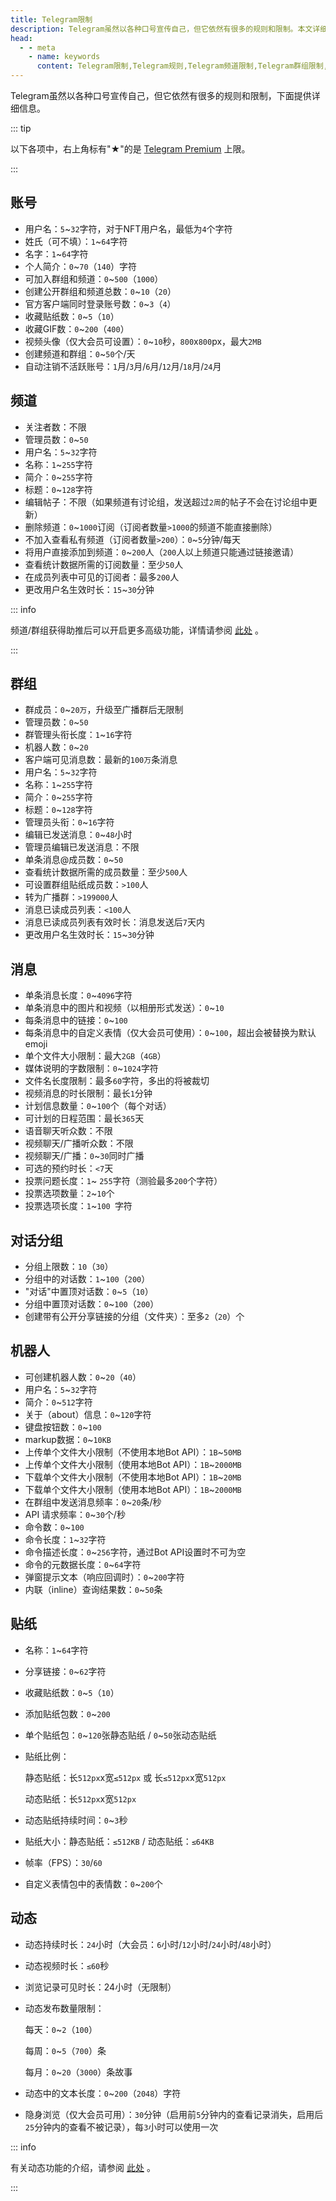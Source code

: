 ```yaml
---
title: Telegram限制
description: Telegram虽然以各种口号宣传自己，但它依然有很多的规则和限制。本文详细介绍了Telegram账号、频道、群组、机器人、贴纸、动态等常用功能的限制。其中标有星号的为Premium上限。
head:
  - - meta
    - name: keywords
      content: Telegram限制,Telegram规则,Telegram频道限制,Telegram群组限制,Telegram机器人限制,Telegram贴纸限制,Telegram动态限制,TG限制,TG规则,TG频道限制,TG群组限制,TG机器人限制,TG贴纸限制,TG动态限制,电报限制,电报规则,电报频道限制,电报群组限制,电报机器人限制,电报贴纸限制,电报动态限制
---
```


Telegram虽然以各种口号宣传自己，但它依然有很多的规则和限制，下面提供详细信息。

::: tip

以下各项中，右上角标有"★"的是 [Telegram Premium](./premium.html) 上限。

:::

## 账号

   - 用户名：`5`~`32`字符，对于NFT用户名，最低为`4`个字符
   - 姓氏（可不填）：`1`~`64`字符
   - 名字：`1`~`64`字符
   - 个人简介：`0`\~`70`（`140`<Badge text="★" vertical="top" />）字符
   - 可加入群组和频道：`0`~`500`（`1000`<Badge text="★" vertical="top" />）
   - 创建公开群组和频道总数：`0`~`10`（`20`<Badge text="★" vertical="top" />）
   - 官方客户端同时登录账号数：`0`~`3`（`4`<Badge text="★" vertical="top" />）
   - 收藏贴纸数：`0`~`5`（`10`<Badge text="★" vertical="top" />）
   - 收藏GIF数：`0`~`200`（`400`<Badge text="★" vertical="top" />）
   - 视频头像（仅大会员可设置）：`0`~`10`秒，`800`x`800`px，最大`2MB`
   - 创建频道和群组：`0`~`50`个/天
   - 自动注销不活跃账号：`1`月/`3`月/`6`月/`12`月/`18`月<Badge text="默认" type="tip" vertical="top" />/`24`月

## 频道

   - 关注者数：不限
   - 管理员数：`0`~`50`
   - 用户名：`5`~`32`字符
   - 名称：`1`~`255`字符
   - 简介：`0`~`255`字符
   - 标题：`0`~`128`字符
   - 编辑帖子：不限（如果频道有讨论组，发送超过`2周`的帖子不会在讨论组中更新）
   - 删除频道：`0`~`1000`订阅（订阅者数量`>1000`的频道不能直接删除）
   - 不加入查看私有频道（订阅者数量`>200`）：`0`~`5`分钟/每天
   - 将用户直接添加到频道：`0`~`200`人（`200`人以上频道只能通过链接邀请）
   - 查看统计数据所需的订阅数量：至少`50`人
   - 在成员列表中可见的订阅者：最多`200`人
   - 更改用户名生效时长：`15`~`30`分钟

::: info

频道/群组获得助推后可以开启更多高级功能，详情请参阅 [此处](./boost.html) 。

:::

## 群组

   - 群成员：`0`~`20万`，升级至广播群后无限制
   - 管理员数：`0`~`50`
   - 群管理头衔长度：`1`~`16`字符
   - 机器人数：`0`~`20`
   - 客户端可见消息数：最新的`100万`条消息
   - 用户名：`5`~`32`字符
   - 名称：`1`~`255`字符
   - 简介：`0`~`255`字符
   - 标题：`0`~`128`字符
   - 管理员头衔：`0`~`16`字符
   - 编辑已发送消息：`0`~`48`小时
   - 管理员编辑已发送消息：不限
   - 单条消息@成员数：`0`~`50`
   - 查看统计数据所需的成员数量：至少`500`人
   - 可设置群组贴纸成员数：`>100`人
   - 转为广播群：`>199000`人
   - 消息已读成员列表：`<100`人
   - 消息已读成员列表有效时长：消息发送后`7`天内
   - 更改用户名生效时长：`15`~`30`分钟

## 消息

   - 单条消息长度：`0`~`4096`字符
   - 单条消息中的图片和视频（以相册形式发送）：`0`~`10`
   - 每条消息中的链接：`0`~`100`
   - 每条消息中的自定义表情（仅大会员可使用）：`0`~`100`，超出会被替换为默认emoji
   - 单个文件大小限制：最大`2GB`（`4GB`<Badge text="★" vertical="top" />）
   - 媒体说明的字数限制：`0`~`1024`字符
   - 文件名长度限制：最多`60`字符，多出的将被裁切
   - 视频消息的时长限制：最长`1`分钟
   - 计划信息数量：`0`~`100`个（每个对话）
   - 可计划的日程范围：最长`365`天
   - 语音聊天听众数：不限
   - 视频聊天/广播听众数：不限
   - 视频聊天/广播：`0`~`30`同时广播
   - 可选的预约时长：`<7`天
   - 投票问题长度：`1`~ `255`字符（测验最多`200`个字符）
   - 投票选项数量：`2`~`10`个
   - 投票选项长度：`1`~`100 `字符

## 对话分组

   - 分组上限数：`10`（`30`<Badge text="★" vertical="top" />）
   - 分组中的对话数：`1`~`100`（`200`<Badge text="★" vertical="top" />）
   - "对话"中置顶对话数：`0`~`5`（`10`<Badge text="★" vertical="top" />）
   - 分组中置顶对话数：`0`~`100`（`200`<Badge text="★" vertical="top" />）
   - 创建带有公开分享链接的分组（文件夹）：至多`2`（`20`<Badge text="★" vertical="top" />）个

## 机器人

   - 可创建机器人数：`0`~`20`（`40`<Badge text="★" vertical="top" />）
   - 用户名：`5`~`32`字符
   - 简介：`0`~`512`字符
   - 关于（about）信息：`0`~`120`字符
   - 键盘按钮数：`0`~`100`
   - markup数据：`0`~`10KB`
   - 上传单个文件大小限制（不使用本地Bot API）：`1B`~`50MB`
   - 上传单个文件大小限制（使用本地Bot API）：`1B`~`2000MB`
   - 下载单个文件大小限制（不使用本地Bot API）：`1B`~`20MB`
   - 下载单个文件大小限制（使用本地Bot API）：`1B`~`2000MB`
   - 在群组中发送消息频率：`0`~`20`条/秒
   - API 请求频率：`0`~`30`个/秒
   - 命令数：`0`~`100`
   - 命令长度：`1`~`32`字符
   - 命令描述长度：`0`~`256`字符，通过Bot API设置时不可为空
   - 命令的元数据长度：`0`~`64`字符
   - 弹窗提示文本（响应回调时）：`0`~`200`字符
   - 内联（inline）查询结果数：`0`~`50`条

## 贴纸

   - 名称：`1`~`64`字符

   - 分享链接：`0`~`62`字符

   - 收藏贴纸数：`0`~`5`（`10`<Badge text="★" vertical="top" />）

   - 添加贴纸包数：`0`~`200`

   - 单个贴纸包：`0`~`120`张静态贴纸 / `0`~`50`张动态贴纸

   - 贴纸比例：

     静态贴纸：长`512px`x宽`≤512px` 或 长`≤512px`x宽`512px`

     动态贴纸：长`512px`x宽`512px`

   - 动态贴纸持续时间：`0`~`3`秒

   - 贴纸大小：静态贴纸：`≤512KB` / 动态贴纸：`≤64KB`

   - 帧率（FPS）：`30`/`60`

   - 自定义表情包中的表情数：`0`~`200`个

## 动态

- 动态持续时长：`24`小时（大会员：`6`小时/`12`小时/`24`小时/`48`小时）

- 动态视频时长：`≤60`秒

- 浏览记录可见时长：24小时（无限制<Badge text="★" vertical="top" />）

- 动态发布数量限制：

  每天：`0`~`2`（`100`<Badge text="★" vertical="top" />）

  每周：`0`~`5`（`700`<Badge text="★" vertical="top" />）条

  每月：`0`~`20`（`3000`<Badge text="★" vertical="top" />）条故事

- 动态中的文本长度：`0`~`200`（`2048`<Badge text="★" vertical="top" />）字符

- 隐身浏览（仅大会员可用）：`30`分钟（启用前`5`分钟内的查看记录消失，启用后`25`分钟内的查看不被记录），每`3`小时可以使用一次

::: info

有关动态功能的介绍，请参阅 [此处](./stories.html) 。

:::


